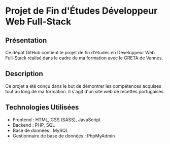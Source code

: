 # Projet de Fin d'Études Développeur Web Full-Stack

## Présentation

Ce dépôt GitHub contient le projet de fin d'études en Développeur Web Full-Stack réalisé dans le cadre de ma formation avec le GRETA de Vannes.

## Description

Ce projet a été conçu dans le but de démontrer les compétences acquises tout au long de ma formation. Il s'agit d'un site web de recettes portugaises.

## Technologies Utilisées

- Frontend : HTML, CSS (SASS), JavaScript
- Backend : PHP, SQL
- Base de données : MySQL
- Gestionnaire de base de données : PhpMyAdmin
